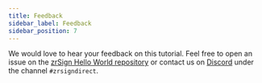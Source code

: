 ```yaml
---
title: Feedback
sidebar_label: Feedback
sidebar_position: 7
---
```


We would love to hear your feedback on this tutorial. Feel free to open an issue on the [zrSign Hello World repository](https://github.com/zenrocklabs/zr-sign-hello-world/) or contact us on [Discord](https://discord.gg/zenrockfoundation) under the channel `#zrsigndirect`.